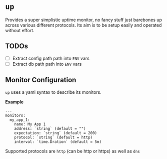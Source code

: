 # `up`

Provides a super simplistic uptime monitor, no fancy stuff just barebones up across various different protocols. Its aim is to be setup easily and operated without effort.

## TODOs

- [ ] Extract config path path into `ENV` vars
- [ ] Extract db path path into `ENV` vars

## Monitor Configuration

`up` uses a yaml syntax to describe its monitors.

**Example**

```
---
monitors:
  my_app_1:
    name: My App 1
    address: `string` (default = "")
    expectation: `string` (default = 200)
    protocol: `string` (default = http)
    interval: `time.Dration` (default = 5m)
```

Supported protocols are `http` (can be http or https) as well as `dns`
